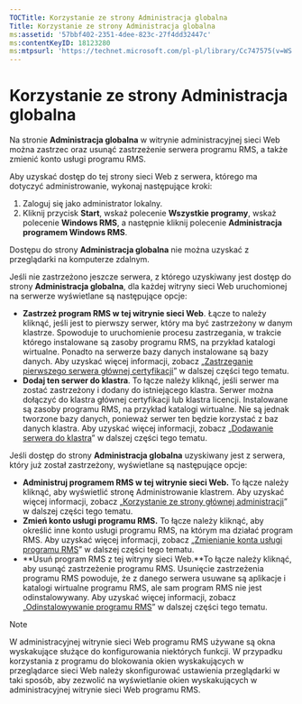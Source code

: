 ```yaml
---
TOCTitle: Korzystanie ze strony Administracja globalna
Title: Korzystanie ze strony Administracja globalna
ms:assetid: '57bbf402-2351-4dee-823c-27f4dd32447c'
ms:contentKeyID: 18123280
ms:mtpsurl: 'https://technet.microsoft.com/pl-pl/library/Cc747575(v=WS.10)'
---
```


Korzystanie ze strony Administracja globalna
============================================

Na stronie **Administracja globalna** w witrynie administracyjnej sieci Web można zastrzec oraz usunąć zastrzeżenie serwera programu RMS, a także zmienić konto usługi programu RMS.

Aby uzyskać dostęp do tej strony sieci Web z serwera, którego ma dotyczyć administrowanie, wykonaj następujące kroki:

1.  Zaloguj się jako administrator lokalny.
2.  Kliknij przycisk **Start**, wskaż polecenie **Wszystkie programy**, wskaż polecenie **Windows RMS**, a następnie kliknij polecenie **Administracja programem Windows RMS**.

Dostępu do strony **Administracja globalna** nie można uzyskać z przeglądarki na komputerze zdalnym.

Jeśli nie zastrzeżono jeszcze serwera, z którego uzyskiwany jest dostęp do strony **Administracja globalna**, dla każdej witryny sieci Web uruchomionej na serwerze wyświetlane są następujące opcje:

-   **Zastrzeż program RMS w tej witrynie sieci Web**. Łącze to należy kliknąć, jeśli jest to pierwszy serwer, który ma być zastrzeżony w danym klastrze. Spowoduje to uruchomienie procesu zastrzegania, w trakcie którego instalowane są zasoby programu RMS, na przykład katalogi wirtualne. Ponadto na serwerze bazy danych instalowane są bazy danych. Aby uzyskać więcej informacji, zobacz „[Zastrzeganie pierwszego serwera głównej certyfikacji](https://technet.microsoft.com/debc42f3-74ff-4c99-b7a4-4921fccdabc2)” w dalszej części tego tematu.
-   **Dodaj ten serwer do klastra**. To łącze należy kliknąć, jeśli serwer ma zostać zastrzeżony i dodany do istniejącego klastra. Serwer można dołączyć do klastra głównej certyfikacji lub klastra licencji. Instalowane są zasoby programu RMS, na przykład katalogi wirtualne. Nie są jednak tworzone bazy danych, ponieważ serwer ten będzie korzystać z baz danych klastra. Aby uzyskać więcej informacji, zobacz „[Dodawanie serwera do klastra](https://technet.microsoft.com/db635238-5528-4bec-9cc6-8244e2b3d733)” w dalszej części tego tematu.

Jeśli dostęp do strony **Administracja globalna** uzyskiwany jest z serwera, który już został zastrzeżony, wyświetlane są następujące opcje:

-   **Administruj programem RMS w tej witrynie sieci Web.** To łącze należy kliknąć, aby wyświetlić stronę Administrowanie klastrem. Aby uzyskać więcej informacji, zobacz „[Korzystanie ze strony głównej administracji](https://technet.microsoft.com/6c155977-bd0e-47d6-ac65-1746cddb505e)” w dalszej części tego tematu.
-   **Zmień konto usługi programu RMS.** To łącze należy kliknąć, aby określić inne konto usługi programu RMS, na którym ma działać program RMS. Aby uzyskać więcej informacji, zobacz „[Zmienianie konta usługi programu RMS](https://technet.microsoft.com/f257d66d-b823-41e4-bcb7-7c90eb295238)” w dalszej części tego tematu.
-   **Usuń program RMS z tej witryny sieci Web.**To łącze należy kliknąć, aby usunąć zastrzeżenie programu RMS. Usunięcie zastrzeżenia programu RMS powoduje, że z danego serwera usuwane są aplikacje i katalogi wirtualne programu RMS, ale sam program RMS nie jest odinstalowywany. Aby uzyskać więcej informacji, zobacz „[Odinstalowywanie programu RMS](https://technet.microsoft.com/885e3b4f-ea32-466f-9f7f-d8440b0f7c28)” w dalszej części tego tematu.

> [!note]  
> W administracyjnej witrynie sieci Web programu RMS używane są okna wyskakujące służące do konfigurowania niektórych funkcji. W przypadku korzystania z programu do blokowania okien wyskakujących w przeglądarce sieci Web należy skonfigurować ustawienia przeglądarki w taki sposób, aby zezwolić na wyświetlanie okien wyskakujących w administracyjnej witrynie sieci Web programu RMS. 
